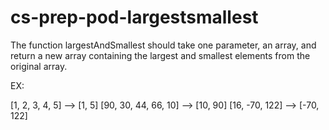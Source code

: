 # cs-prep-pod-largestsmallest

The function largestAndSmallest should take one parameter, an array, and return a new array containing the largest and smallest elements from the original array.

EX:

[1, 2, 3, 4, 5] --> [1, 5] 
[90, 30, 44, 66, 10] --> [10, 90] 
[16, -70, 122] --> [-70, 122]
